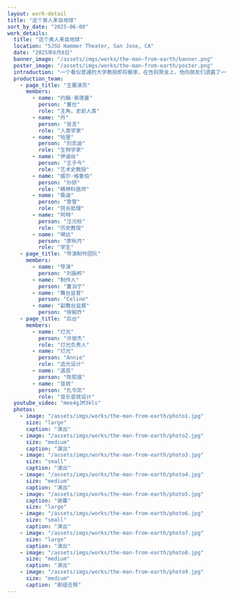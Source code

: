 ```yaml
---
layout: work-detail
title: "这个男人来自地球"
sort_by_date: "2025-06-08"
work_details:
  title: "这个男人来自地球"
  location: "SJSU Hammer Theater, San Jose, CA"
  date: "2025年6月8日"
  banner_image: "/assets/imgs/works/the-man-from-earth/banner.png"
  poster_image: "/assets/imgs/works/the-man-from-earth/poster.png"
  introduction: "一个看似普通的大学教授即将搬家，在告别聚会上，他向朋友们透露了一个惊人的秘密：他已经活了14000年。这个看似荒诞的声明引发了一场关于信仰、科学和人性的深刻讨论。陋室一间，门扉轻掩。深不可测的叙述者，横贯纪元的奥德赛。挣脱了时间的束缚，记忆会是什么形状？流变不居的故事里，如何才能定义真相？"
  production_team:
    - page_title: "主要演员"
      members:
        - name: "约翰·奥德曼"
          person: "董仕"
          role: "主角，史前人类"
        - name: "丹"
          person: "张言"
          role: "人类学家"
        - name: "哈里"
          person: "刘忠迪"
          role: "生物学家"
        - name: "伊迪丝"
          person: "王子今"
          role: "艺术史教授"
        - name: "威尔·格鲁伯"
          person: "孙研"
          role: "精神科医师"
        - name: "桑迪"
          person: "管管"
          role: "院长助理"
        - name: "阿特"
          person: "汪元标"
          role: "历史教授"
        - name: "琳达"
          person: "廖秋月"
          role: "学生"
    - page_title: "导演制作团队"
      members:
        - name: "导演"
          person: "刘振邦"
        - name: "制作人"
          person: "董泊宁"
        - name: "舞台监督"
          person: "Celine"
        - name: "副舞台监督"
          person: "徐婉乔"
    - page_title: "后台"
      members:
        - name: "灯光"
          person: "许俊杰"
          role: "灯光负责人"
        - name: "灯光"
          person: "Annie"
          role: "追光设计"
        - name: "道具"
          person: "陈熙珉"
        - name: "音效"
          person: "孔令凯"
          role: "音乐音效设计"
  youtube_video: "mee4gJM3kls"
  photos:
    - image: "/assets/imgs/works/the-man-from-earth/photo1.jpg"
      size: "large"
      caption: "演出"
    - image: "/assets/imgs/works/the-man-from-earth/photo2.jpg"
      size: "medium"
      caption: "演出"
    - image: "/assets/imgs/works/the-man-from-earth/photo3.jpg"
      size: "small"
      caption: "演出"
    - image: "/assets/imgs/works/the-man-from-earth/photo4.jpg"
      size: "medium"
      caption: "演出"
    - image: "/assets/imgs/works/the-man-from-earth/photo5.jpg"
      caption: "谢幕"
      size: "large"
    - image: "/assets/imgs/works/the-man-from-earth/photo6.jpg"
      size: "small"
      caption: "演出"
    - image: "/assets/imgs/works/the-man-from-earth/photo7.jpg"
      size: "large"
      caption: "演出"
    - image: "/assets/imgs/works/the-man-from-earth/photo8.jpg"
      size: "medium"
      caption: "演出"
    - image: "/assets/imgs/works/the-man-from-earth/photo9.jpg"
      size: "medium"
      caption: "剧组合照"
---
```

